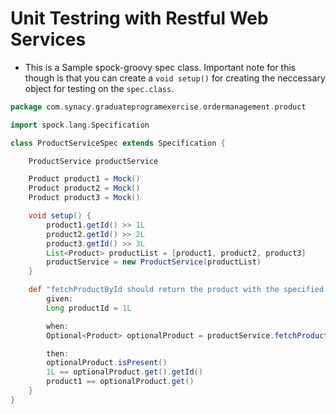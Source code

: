 # Unit Testring with Restful Web Services

- This is a Sample spock-groovy spec class. Important note for this though is that you can create a `void setup()` for creating the neccessary object for testing on the `spec.class`.

```groovy
package com.synacy.graduateprogramexercise.ordermanagement.product

import spock.lang.Specification

class ProductServiceSpec extends Specification {

    ProductService productService

    Product product1 = Mock()
    Product product2 = Mock()
    Product product3 = Mock()

    void setup() {
        product1.getId() >> 1L
        product2.getId() >> 2L
        product3.getId() >> 3L
        List<Product> productList = [product1, product2, product3]
        productService = new ProductService(productList)
    }

    def "fetchProductById should return the product with the specified id"() {
        given:
        Long productId = 1L

        when:
        Optional<Product> optionalProduct = productService.fetchProductById(productId)

        then:
        optionalProduct.isPresent()
        1L == optionalProduct.get().getId()
        product1 == optionalProduct.get()
    }
}

```